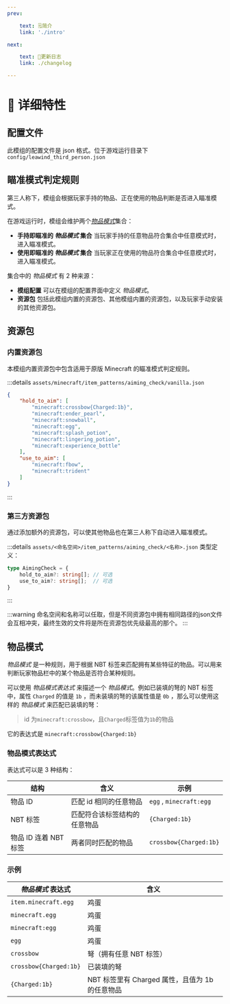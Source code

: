 ```yaml
---
prev:

    text: 🗒简介
    link: './intro'

next:

    text: 📝更新日志
    link: ./changelog

---
```


# 📖 详细特性

## 配置文件

此模组的配置文件是 json 格式。位于游戏运行目录下 `config/leawind_third_person.json`

## 瞄准模式判定规则

第三人称下，模组会根据玩家手持的物品、正在使用的物品判断是否进入瞄准模式。

在游戏运行时，模组会维护两个[_物品模式_](#物品模式)集合：

*   **手持即瞄准的 _物品模式_ 集合** 当玩家手持的任意物品符合集合中任意模式时，进入瞄准模式。
*   **使用即瞄准的 _物品模式_ 集合** 当玩家正在使用的物品符合集合中任意模式时，进入瞄准模式。

集合中的 _物品模式_ 有 2 种来源：

*   **模组配置** 可以在模组的配置界面中定义 _物品模式_。
*   **资源包** 包括此模组内置的资源包、其他模组内置的资源包，以及玩家手动安装的其他资源包。

## 资源包

### 内置资源包

本模组内置资源包中包含适用于原版 Minecraft 的瞄准模式判定规则。

:::details `assets/minecraft/item_patterns/aiming_check/vanilla.json`

```json
{
	"hold_to_aim": [
		"minecraft:crossbow{Charged:1b}",
		"minecraft:ender_pearl",
		"minecraft:snowball",
		"minecraft:egg",
		"minecraft:splash_potion",
		"minecraft:lingering_potion",
		"minecraft:experience_bottle"
	],
	"use_to_aim": [
		"minecraft:fbow",
		"minecraft:trident"
	]
}
```
:::

### 第三方资源包

通过添加额外的资源包，可以使其他物品也在第三人称下自动进入瞄准模式。

:::details `assets/<命名空间>/item_patterns/aiming_check/<名称>.json`
类型定义：
```ts
type AimingCheck = {
	hold_to_aim?: string[];	// 可选
	use_to_aim?: string[];	// 可选
}
```
:::

:::warning
命名空间和名称可以任取，但是不同资源包中拥有相同路径的json文件会互相冲突，最终生效的文件将是所在资源包优先级最高的那个。
:::

## 物品模式

_物品模式_ 是一种规则，用于根据 NBT 标签来匹配拥有某些特征的物品。可以用来判断玩家物品栏中的某个物品是否符合某种规则。

可以使用 _物品模式表达式_ 来描述一个 _物品模式_。例如已装填的弩的 NBT 标签中，属性 `Charged` 的值是 `1b` ，而未装填的弩的该属性值是 `0b` ，那么可以使用这样的 _物品模式_ 来匹配已装填的弩：

> id 为`minecraft:crossbow`，且`Charged`标签值为`1b`的物品

它的表达式是 `minecraft:crossbow{Charged:1b}`

### 物品模式表达式

表达式可以是 3 种结构：

| 结构                  | 含义                         | 示例                    |
| --------------------- | ---------------------------- | ----------------------- |
| 物品 ID               | 匹配 id 相同的任意物品       | `egg` , `minecraft:egg` |
| NBT 标签              | 匹配符合该标签结构的任意物品 | `{Charged:1b}`          |
| 物品 ID 连着 NBT 标签 | 两者同时匹配的物品           | `crossbow{Charged:1b}`  |

### 示例

| _物品模式_ 表达式      | 含义                                            |
| ---------------------- | ----------------------------------------------- |
| `item.minecraft.egg  ` | 鸡蛋                                            |
| `minecraft.egg`        | 鸡蛋                                            |
| `minecraft:egg`        | 鸡蛋                                            |
| `egg`                  | 鸡蛋                                            |
| `crossbow`             | 弩（拥有任意 NBT 标签）                         |
| `crossbow{Charged:1b}` | 已装填的弩                                      |
| `{Charged:1b}`         | NBT 标签里有 Charged 属性，且值为 1b 的任意物品 |
